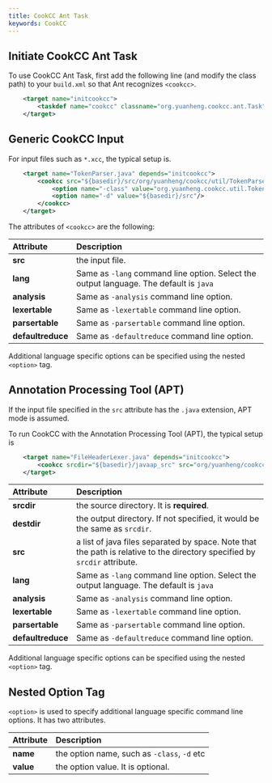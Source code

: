 ```yaml
---
title: CookCC Ant Task
keywords: CookCC
---
```


## Initiate CookCC Ant Task ##

To use CookCC Ant Task, first add the following line (and modify the class path) to your `build.xml` so that Ant recognizes `<cookcc>`.

```xml
	<target name="initcookcc">
		<taskdef name="cookcc" classname="org.yuanheng.cookcc.ant.Task" classpath="${basedir}/tool/cookcc-0.3.jar"/>
	</target>
```

## Generic CookCC Input ##

For input files such as `*.xcc`, the typical setup is.

```xml
	<target name="TokenParser.java" depends="initcookcc">
		<cookcc src="${basedir}/src/org/yuanheng/cookcc/util/TokenParser.xcc">
			<option name="-class" value="org.yuanheng.cookcc.util.TokenParser"/>
			<option name="-d" value="${basedir}/src"/>
		</cookcc>
	</target>
```

The attributes of `<cookcc>` are the following:

| Attribute | Description |
|:----------|:------------|
| **src** | the input file. |
| **lang** | Same as `-lang` command line option.  Select the output language.  The default is `java` |
| **analysis** | Same as `-analysis` command line option. |
| **lexertable** | Same as `-lexertable` command line option. |
| **parsertable** | Same as `-parsertable` command line option. |
| **defaultreduce** | Same as `-defaultreduce` command line option. |

Additional language specific options can be specified using the nested `<option>` tag.

## Annotation Processing Tool (APT) ##

If the input file specified in the `src` attribute has the `.java` extension, APT mode is assumed.

To run CookCC with the Annotation Processing Tool (APT), the typical setup is

```xml
	<target name="FileHeaderLexer.java" depends="initcookcc">
		<cookcc srcdir="${basedir}/javaap_src" src="org/yuanheng/cookcc/input/javaap/FileHeaderScanner.java"/>
	</target>
```

| Attribute | Description |
|:----------|:------------|
| **srcdir** | the source directory.  It is **required**. |
| **destdir** | the output directory.  If not specified, it would be the same as `srcdir`. |
| **src** | a list of java files separated by space.  Note that the path is relative to the directory specified by `srcdir` attribute. |
| **lang** | Same as `-lang` command line option.  Select the output language.  The default is `java` |
| **analysis** | Same as `-analysis` command line option. |
| **lexertable** | Same as `-lexertable` command line option. |
| **parsertable** | Same as `-parsertable` command line option. |
| **defaultreduce** | Same as `-defaultreduce` command line option. |

Additional language specific options can be specified using the nested `<option>` tag.

## Nested Option Tag ##
`<option>` is used to specify additional language specific command line options.  It has two attributes.

| Attribute | Description |
|:----------|:------------|
| **name** | the option name, such as `-class`, `-d` etc |
| **value** | the option value.  It is optional. |